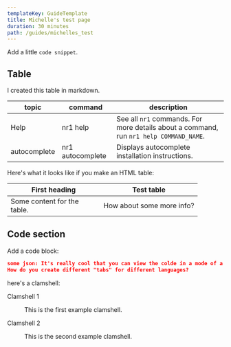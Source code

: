 ```yaml
---
templateKey: GuideTemplate
title: Michelle's test page
duration: 30 minutes
path: /guides/michelles_test
---
```

Add a little `code snippet`.

## Table

I created this table in markdown. 

| topic        | command          | description                                                                            |
| ------------ | ---------------- | -------------------------------------------------------------------------------------- |
| Help         | nr1 help         | See all `nr1` commands. For more details about a command, run `nr1 help COMMAND_NAME`. |
| autocomplete | nr1 autocomplete | Displays autocomplete installation instructions.                                       |

Here's what it looks like if you make an HTML table:

<table>

<thead>

<tr>

<th style="width:200px">First heading</th>

<th>Test table</th>
</tr>

</thead>

<tbody>

<tr>

<td>Some content for the table.</td>

<td>How about some more info?</td>

</tr>

</tbody>

</table>

## Code section

Add a code block:

```json
some json: It's really cool that you can view the colde in a mode of a language
How do you create different "tabs" for different languages?
```

here's a clamshell:
<dl class="clamshell-list">

<dt id="clamshell-1">Clamshell 1</dt>
<dd>
    <p>This is the first example clamshell.</p>
</dd>

<dt id="clamshell-2">Clamshell 2</dt>
<dd>
    <p>This is the second example clamshell.</p>
</dd>

</dl>